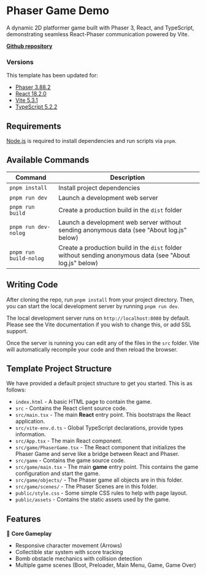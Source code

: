 # Phaser Game Demo

A dynamic 2D platformer game built with Phaser 3, React, and TypeScript, demonstrating seamless React-Phaser communication powered by Vite.

**[Github repository](https://github.com/phaserjs/template-react)**

### Versions

This template has been updated for:

- [Phaser 3.88.2](https://github.com/phaserjs/phaser)
- [React 18.2.0](https://github.com/facebook/react)
- [Vite 5.3.1](https://github.com/vitejs/vite)
- [TypeScript 5.2.2](https://github.com/microsoft/TypeScript)

## Requirements

[Node.js](https://nodejs.org) is required to install dependencies and run scripts via `pnpm`.

## Available Commands

| Command                | Description                                                                                              |
| ---------------------- | -------------------------------------------------------------------------------------------------------- |
| `pnpm install`         | Install project dependencies                                                                             |
| `pnpm run dev`         | Launch a development web server                                                                          |
| `pnpm run build`       | Create a production build in the `dist` folder                                                           |
| `pnpm run dev-nolog`   | Launch a development web server without sending anonymous data (see "About log.js" below)                |
| `pnpm run build-nolog` | Create a production build in the `dist` folder without sending anonymous data (see "About log.js" below) |

## Writing Code

After cloning the repo, run `pnpm install` from your project directory. Then, you can start the local development server by running `pnpm run dev`.

The local development server runs on `http://localhost:8080` by default. Please see the Vite documentation if you wish to change this, or add SSL support.

Once the server is running you can edit any of the files in the `src` folder. Vite will automatically recompile your code and then reload the browser.

## Template Project Structure

We have provided a default project structure to get you started. This is as follows:

- `index.html` - A basic HTML page to contain the game.
- `src` - Contains the React client source code.
- `src/main.tsx` - The main **React** entry point. This bootstraps the React application.
- `src/vite-env.d.ts` - Global TypeScript declarations, provide types information.
- `src/App.tsx` - The main React component.
- `src/game/PhaserGame.tsx` - The React component that initializes the Phaser Game and serve like a bridge between React and Phaser.
- `src/game` - Contains the game source code.
- `src/game/main.tsx` - The main **game** entry point. This contains the game configuration and start the game.
- `src/game/objects/` - The Phaser game all objects are in this folder.
- `src/game/scenes/` - The Phaser Scenes are in this folder.
- `public/style.css` - Some simple CSS rules to help with page layout.
- `public/assets` - Contains the static assets used by the game.

## Features

🚀 **Core Gameplay**

- Responsive character movement (Arrows)
- Collectible star system with score tracking
- Bomb obstacle mechanics with collision detection
- Multiple game scenes (Boot, Preloader, Main Menu, Game, Game Over)

